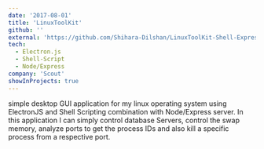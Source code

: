 ```yaml
---
date: '2017-08-01'
title: 'LinuxToolKit'
github: ''
external: 'https://github.com/Shihara-Dilshan/LinuxToolKit-Shell-Express-ElectronJS'
tech:
  - Electron.js
  - Shell-Script
  - Node/Express
company: 'Scout'
showInProjects: true
---
```


simple desktop GUI application for my linux operating system using ElectronJS and Shell Scripting combination with Node/Express server. In this application I can simply control database Servers, control the swap memory, analyze ports to get the process IDs and also kill a specific process from a respective port.
